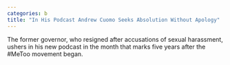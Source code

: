 ```yaml
---
categories: b
title: "In His Podcast Andrew Cuomo Seeks Absolution Without Apology"
---
```

The former governor, who resigned after accusations of sexual harassment, ushers in his new podcast in the month that marks five years after the #MeToo movement began.